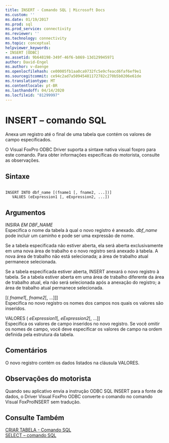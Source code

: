 ```yaml
---
title: INSERT - Comando SQL | Microsoft Docs
ms.custom: ''
ms.date: 01/19/2017
ms.prod: sql
ms.prod_service: connectivity
ms.reviewer: ''
ms.technology: connectivity
ms.topic: conceptual
helpviewer_keywords:
- INSERT [ODBC]
ms.assetid: 9b648198-349f-46f6-b869-13d129945971
author: David-Engel
ms.author: v-daenge
ms.openlocfilehash: ce00005fb1aa0ca9732fc5e9cfeacd6faf6ef9e1
ms.sourcegitcommit: ce94c2ad7a50945481172782c270b5b0206e61de
ms.translationtype: MT
ms.contentlocale: pt-BR
ms.lasthandoff: 04/14/2020
ms.locfileid: "81299997"
---
```

# <a name="insert---sql-command"></a>INSERT – comando SQL
Anexa um registro até o final de uma tabela que contém os valores de campo especificados.  
  
 O Visual FoxPro ODBC Driver suporta a sintaxe nativa visual foxpro para este comando. Para obter informações específicas do motorista, consulte as observações.  
  
## <a name="syntax"></a>Sintaxe  
  
```  
  
INSERT INTO dbf_name [(fname1 [, fname2, ...])]  
   VALUES (eExpression1 [, eExpression2, ...])  
```  
  
## <a name="arguments"></a>Argumentos  
 INSIRA *EM DBF_NAME*  
 Especifica o nome da tabela à qual o novo registro é anexado. *dbf_name* pode incluir um caminho e pode ser uma expressão de nome.  
  
 Se a tabela especificada não estiver aberta, ela será aberta exclusivamente em uma nova área de trabalho e o novo registro será anexado à tabela. A nova área de trabalho não está selecionada; a área de trabalho atual permanece selecionada.  
  
 Se a tabela especificada estiver aberta, INSERT anexará o novo registro à tabela. Se a tabela estiver aberta em uma área de trabalho diferente da área de trabalho atual, ela não será selecionada após a anexação do registro; a área de trabalho atual permanece selecionada.  
  
 [( *fname1*[, *fname2*[, ...]]]  
 Especifica no novo registro os nomes dos campos nos quais os valores são inseridos.  
  
 VALORES ( *eExpression1*[, *eExpression2*[, ...]]  
 Especifica os valores de campo inseridos no novo registro. Se você omitir os nomes de campo, você deve especificar os valores de campo na ordem definida pela estrutura da tabela.  
  
## <a name="remarks"></a>Comentários  
 O novo registro contém os dados listados na cláusula VALORES.  
  
## <a name="driver-remarks"></a>Observações do motorista  
 Quando seu aplicativo envia a instrução ODBC SQL INSERT para a fonte de dados, o Driver Visual FoxPro ODBC converte o comando no comando Visual FoxProINSERT sem tradução.  
  
## <a name="see-also"></a>Consulte Também  
 [CRIAR TABELA - Comando SQL](../../odbc/microsoft/create-table-sql-command.md)   
 [SELECT – comando SQL](../../odbc/microsoft/select-sql-command.md)

